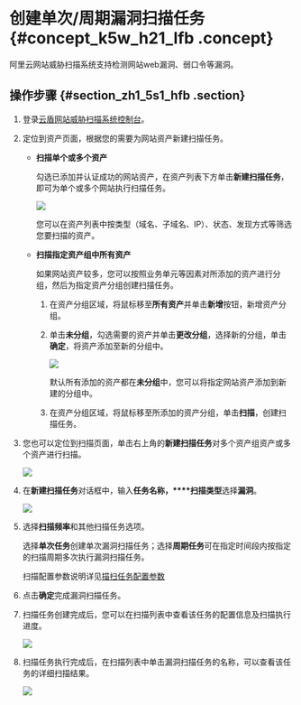 # 创建单次/周期漏洞扫描任务 {#concept_k5w_h21_lfb .concept}

阿里云网站威胁扫描系统支持检测网站web漏洞、弱口令等漏洞。

## 操作步骤 {#section_zh1_5s1_hfb .section}

1.  登录[云盾网站威胁扫描系统控制台](https://yundun.console.aliyun.com/?p=avds)。
2.  定位到资产页面，根据您的需要为网站资产新建扫描任务。
    -   **扫描单个或多个资产**

        勾选已添加并认证成功的网站资产，在资产列表下方单击**新建扫描任务**，即可为单个或多个网站执行扫描任务。

        ![](http://static-aliyun-doc.oss-cn-hangzhou.aliyuncs.com/assets/img/15936/15410391377228_zh-CN.png)

        您可以在资产列表中按类型（域名、子域名、IP）、状态、发现方式等筛选您要扫描的资产。

    -   **扫描指定资产组中所有资产**

        如果网站资产较多，您可以按照业务单元等因素对所添加的资产进行分组，然后为指定资产分组创建扫描任务。

        1.  在资产分组区域，将鼠标移至**所有资产**并单击**新增**按钮，新增资产分组。
        2.  单击**未分组**，勾选需要的资产并单击**更改分组**，选择新的分组，单击**确定**，将资产添加至新的分组中。

            ![](http://static-aliyun-doc.oss-cn-hangzhou.aliyuncs.com/assets/img/15936/154103913712820_zh-CN.png)

            默认所有添加的资产都在**未分组**中，您可以将指定网站资产添加到新建的分组中。

        3.  在资产分组区域，将鼠标移至所添加的资产分组，单击**扫描**，创建扫描任务。
3.  您也可以定位到扫描页面，单击右上角的**新建扫描任务**对多个资产组资产或多个资产进行扫描。

    ![](http://static-aliyun-doc.oss-cn-hangzhou.aliyuncs.com/assets/img/21862/154103913721003_zh-CN.png)

4.  在**新建扫描任务**对话框中，输入**任务名称，****扫描类型**选择**漏洞**。

    ![](http://static-aliyun-doc.oss-cn-hangzhou.aliyuncs.com/assets/img/23604/154103913721085_zh-CN.png)

5.  选择**扫描频率**和其他扫描任务选项。

    选择**单次任务**创建单次漏洞扫描任务；选择**周期任务**可在指定时间段内按指定的扫描周期多次执行漏洞扫描任务。

    扫描配置参数说明详见[描扫任务配置参数](intl.zh-CN/用户指南/创建扫描任务/新建扫描任务.md#table_rb2_p4s_gfb)

6.  点击**确定**完成漏洞扫描任务。
7.  扫描任务创建完成后，您可以在扫描列表中查看该任务的配置信息及扫描执行进度。

    ![](http://static-aliyun-doc.oss-cn-hangzhou.aliyuncs.com/assets/img/23604/154103913721093_zh-CN.png)

8.  扫描任务执行完成后，在扫描列表中单击漏洞扫描任务的名称，可以查看该任务的详细扫描结果。

    ![](http://static-aliyun-doc.oss-cn-hangzhou.aliyuncs.com/assets/img/23603/154103913721012_zh-CN.png)


